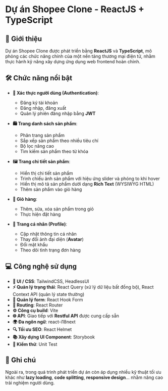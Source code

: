 # Dự án Shopee Clone - ReactJS + TypeScript

## 🚀 Giới thiệu

Dự án Shopee Clone được phát triển bằng **ReactJS** và **TypeScript**, mô phỏng các chức năng chính của một nền tảng thương mại điện tử, nhằm thực hành kỹ năng xây dựng ứng dụng web frontend hoàn chỉnh.

## 🛠️ Chức năng nổi bật

- **🔑 Xác thực người dùng (Authentication)**:  
  - Đăng ký tài khoản  
  - Đăng nhập, đăng xuất  
  - Quản lý phiên đăng nhập bằng **JWT**

- **🛍️ Trang danh sách sản phẩm**:  
  - Phân trang sản phẩm  
  - Sắp xếp sản phẩm theo nhiều tiêu chí  
  - Bộ lọc nâng cao  
  - Tìm kiếm sản phẩm theo từ khóa

- **🖼️ Trang chi tiết sản phẩm**:  
  - Hiển thị chi tiết sản phẩm  
  - Trình chiếu ảnh sản phẩm với hiệu ứng slider và phóng to khi hover  
  - Hiển thị mô tả sản phẩm dưới dạng **Rich Text** (WYSIWYG HTML)  
  - Thêm sản phẩm vào giỏ hàng

- **🛒 Giỏ hàng**:  
  - Thêm, sửa, xóa sản phẩm trong giỏ  
  - Thực hiện đặt hàng

- **👤 Trang cá nhân (Profile)**:  
  - Cập nhật thông tin cá nhân  
  - Thay đổi ảnh đại diện (**Avatar**)  
  - Đổi mật khẩu  
  - Theo dõi tình trạng đơn hàng

## 💻 Công nghệ sử dụng

- **🎨 UI / CSS**: TailwindCSS, HeadlessUI
- **⚡ Quản lý trạng thái**: React Query (xử lý dữ liệu bất đồng bộ), React Context API (quản lý state thường)
- **📑 Quản lý form**: React Hook Form
- **🔄 Routing**: React Router
- **⚙️ Công cụ build**: Vite
- **🌐 API**: Giao tiếp với **Restful API** được cung cấp sẵn
- **🌍 Đa ngôn ngữ**: react-i18next
- **🔍 Tối ưu SEO**: React Helmet
- **📚 Xây dựng UI Component**: Storybook
- **🧪 Kiểm thử**: Unit Test

## 📝 Ghi chú

Ngoài ra, trong quá trình phát triển dự án còn áp dụng nhiều kỹ thuật tối ưu khác như **lazy loading**, **code splitting**, **responsive design**... nhằm nâng cao trải nghiệm người dùng.
